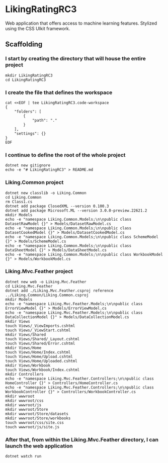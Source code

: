 # LikingRatingRC3

Web application that offers access to machine learning features.
Stylized using the CSS UIkit framework.

## Scaffolding

### I start by creating the directory that will house the entire project

```shell
mkdir LikingRatingRC3
cd LikingRatingRC3
```

### I create the file that defines the workspace

```shell
cat <<EOF | tee LikingRatingRC3.code-workspace
{
	"folders": [
		{
			"path": "."
		}
	],
	"settings": {}
}
EOF
```

### I continue to define the root of the whole project

```shell
dotnet new gitignore
echo -e "# LikingRatingRC3" > README.md
```

### Liking.Common project

```shell
dotnet new classlib -o Liking.Common
cd Liking.Common
rm Class1.cs
dotnet add package ClosedXML --version 0.100.3
dotnet add package Microsoft.ML --version 3.0.0-preview.22621.2
mkdir Models
echo -e "namespace Liking.Common.Models;\n\npublic class DatasetRawModel {}" > Models/DatasetRawModel.cs
echo -e "namespace Liking.Common.Models;\n\npublic class DatasetCookedModel {}" > Models/DatasetCookedModel.cs
echo -e "namespace Liking.Common.Models;\n\npublic class SchemeModel {}" > Models/SchemeModel.cs
echo -e "namespace Liking.Common.Models;\n\npublic class DataSheetModel {}" > Models/DataSheetModel.cs
echo -e "namespace Liking.Common.Models;\n\npublic class WorkbookModel {}" > Models/WorkbookModel.cs
```

### Liking.Mvc.Feather project

```shell
dotnet new web -o Liking.Mvc.Feather
cd Liking.Mvc.Feather
dotnet add ./Liking.Mvc.Feather.csproj reference ../Liking.Common/Liking.Common.csproj
mkdir Models
echo -e "namespace Liking.Mvc.Feather.Models;\n\npublic class ErrorViewModel {}" > Models/ErrorViewModel.cs
echo -e "namespace Liking.Mvc.Feather.Models;\n\npublic class DataCollectionModel {}" > Models/DataCollectionModel.cs
mkdir Views
touch Views/_ViewImports.cshtml
touch Views/_ViewStart.cshtml
mkdir Views/Shared
touch Views/Shared/_Layout.cshtml
touch Views/Shared/Error.cshtml
mkdir Views/Home
touch Views/Home/Index.cshtml
touch Views/Home/Upload.cshtml
touch Views/Home/Uploaded.cshtml
mkdir Views/Workbook
touch Views/Workbook/Index.cshtml
mkdir Controllers
echo -e "namespace Liking.Mvc.Feather.Controllers;\n\npublic class HomeController {}" > Controllers/HomeController.cs
echo -e "namespace Liking.Mvc.Feather.Controllers;\n\npublic class WorkbookController {}" > Controllers/WorkbookController.cs
mkdir wwwroot
mkdir wwwroot/css
mkdir wwwroot/js
mkdir wwwroot/Store
mkdir wwwroot/Store/datasets
mkdir wwwroot/Store/workbooks
touch wwwroot/css/site.css
touch wwwroot/js/site.js
```

### After that, from within the Liking.Mvc.Feather directory, I can launch the web application

```shell
dotnet watch run
```
